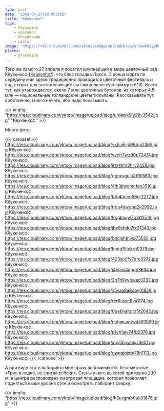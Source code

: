 ```yaml
---
type: post
date: "2008-04-27T00:00:00Z"
title: "Keukenhof"
tags:
    - Кёукенхоф
    - красивое
    - Нидерланды
    - цветы
image: "https://res.cloudinary.com/yktoo/image/upload/blog/urdewk9iy28v3542.jpg"
places:
    - place0168
---
```


Того же самого 27 апреля я посетил крупнейший в мире цветочный сад Кёукенхоф ([Keukenhof](http://www.keukenhof.nl/)), что близ городка Лиссе. С конца марта по середину мая здесь традиционно проводится цветочный фестиваль и сад открыт для всех желающих (за символическую сумму в €13). Всего тут, как утверждается, около 7 млн цветочных бутонов, из которых 4,5 млн — национальные голландские цветы тюльпаны. Рассказывать тут, собственно, много нечего, ибо надо показывать.

<!--more-->

{{< imgfig "https://res.cloudinary.com/yktoo/image/upload/blog/urdewk9iy28v3542.jpg" "Кёукенхоф." >}}

Много фото:

{{< carousel >}}
    https://res.cloudinary.com/yktoo/image/upload/blog/vxhm6jjp98qm2469.jpg Кёукенхоф.
    https://res.cloudinary.com/yktoo/image/upload/blog/yvctr7wz90p72474.jpg Кёукенхоф.
    https://res.cloudinary.com/yktoo/image/upload/blog/irtzstmr2hrv2438.jpg Кёукенхоф.
    https://res.cloudinary.com/yktoo/image/upload/blog/qgncvgulu2t90563.jpg Кёукенхоф.
    https://res.cloudinary.com/yktoo/image/upload/blog/4lh3bwomcfen3510.jpg Кёукенхоф.
    https://res.cloudinary.com/yktoo/image/upload/blog/bt54fmeq56gr2277.jpg Кёукенхоф.
    https://res.cloudinary.com/yktoo/image/upload/blog/trdu4gwopq2k2992.jpg Кёукенхоф.
    https://res.cloudinary.com/yktoo/image/upload/blog/9ggbogw7b3rt2519.jpg Кёукенхоф.
    https://res.cloudinary.com/yktoo/image/upload/blog/jbv9chdu7tx31343.jpg Кёукенхоф.
    https://res.cloudinary.com/yktoo/image/upload/blog/bncjoh1njvp73582.jpg Кёукенхоф.
    https://res.cloudinary.com/yktoo/image/upload/blog/bjmg7litekrn0379.jpg Кёукенхоф.
    https://res.cloudinary.com/yktoo/image/upload/blog/423sp0fy7drq0272.jpg Кёукенхоф.
    https://res.cloudinary.com/yktoo/image/upload/blog/j4yi5in4apqo3634.jpg Кёукенхоф.
    https://res.cloudinary.com/yktoo/image/upload/blog/2n7h9yvbxqiz0232.jpg Кёукенхоф.
    https://res.cloudinary.com/yktoo/image/upload/blog/x5yao8a8coy01839.jpg Кёукенхоф.
    https://res.cloudinary.com/yktoo/image/upload/blog/rcr8usyit8va1174.jpg Кёукенхоф.
    https://res.cloudinary.com/yktoo/image/upload/blog/0qe0nahorz5t2042.jpg Кёукенхоф.
    https://res.cloudinary.com/yktoo/image/upload/blog/nblgmamtwd500999.jpg Кёукенхоф.
    https://res.cloudinary.com/yktoo/image/upload/blog/p1yh1ajv74fb2978.jpg Кёукенхоф.
    https://res.cloudinary.com/yktoo/image/upload/blog/aby6biychixs3651.jpg Кёукенхоф.
    https://res.cloudinary.com/yktoo/image/upload/blog/gwoqjqzdv79h1113.jpg Кёукенхоф.
{{< /carousel >}}

А при виде этого лабиринта мне сразу вспоминаются бессмертные «Трое в лодке, не считая собаки». Стены у него высотой примерно 2,10 м, в центре расположена смотровая площадка, которая позволяет подняться выше уровня стен и осмотреть лабиринт сверху:

{{< imgfig "https://res.cloudinary.com/yktoo/image/upload/blog/k3uxgrab0uk01876.jpg" >}}
